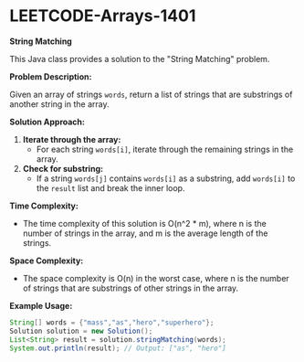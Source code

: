 # LEETCODE-Arrays-1401
**String Matching**

This Java class provides a solution to the "String Matching" problem.

**Problem Description:**

Given an array of strings `words`, return a list of strings that are substrings of another string in the array.

**Solution Approach:**

1. **Iterate through the array:** 
   - For each string `words[i]`, iterate through the remaining strings in the array.
2. **Check for substring:** 
   - If a string `words[j]` contains `words[i]` as a substring, add `words[i]` to the `result` list and break the inner loop.

**Time Complexity:**

- The time complexity of this solution is O(n^2 * m), where n is the number of strings in the array, and m is the average length of the strings.

**Space Complexity:**

- The space complexity is O(n) in the worst case, where n is the number of strings that are substrings of other strings in the array.

**Example Usage:**

```java
String[] words = {"mass","as","hero","superhero"};
Solution solution = new Solution();
List<String> result = solution.stringMatching(words); 
System.out.println(result); // Output: ["as", "hero"]
```
